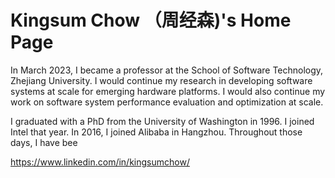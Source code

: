 # Kingsum Chow （周经森)'s Home Page

In March 2023, I became a professor at the School of Software Technology, Zhejiang University. I would continue my research in developing software systems at scale for emerging hardware platforms. I would also continue my work on software system performance evaluation and optimization at scale.

I graduated with a PhD from the University of Washington in 1996. I joined Intel that year. In 2016, I joined Alibaba in Hangzhou. Throughout those days, I have bee

https://www.linkedin.com/in/kingsumchow/
